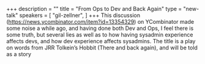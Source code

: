 +++
description = ""
title = "From Ops to Dev and Back Again"
type = "new-talk"
speakers = [
        "gil-zellner",
]
+++
This discussion (https://news.ycombinator.com/item?id=13354329) on YCombinator made some noise a while ago, and having done both Dev and Ops, I feel there is some truth, but several lies as well as to how having sysadmin experience affects devs, and how dev experience affects sysadmins. The title is a play on words from JRR Tolkein’s Hobbit (There and back again), and will be told as a story